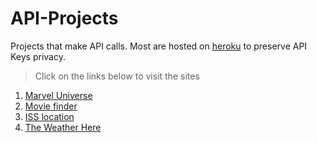 # API-Projects

Projects that make API calls. Most are hosted on [heroku](https://www.heroku.com/) to preserve API Keys privacy.

> Click on the links below to visit the sites

1. [Marvel Universe](https://themarveluniverse.herokuapp.com/)
2. [Movie finder](https://movies-series-finder.herokuapp.com/index.html)
3. [ISS location](https://owenrub.github.io/API-Projects/ISS%20location/)
4. [The Weather Here](https://owenrub.github.io/API-Projects/The%20Weather%20Here/)
